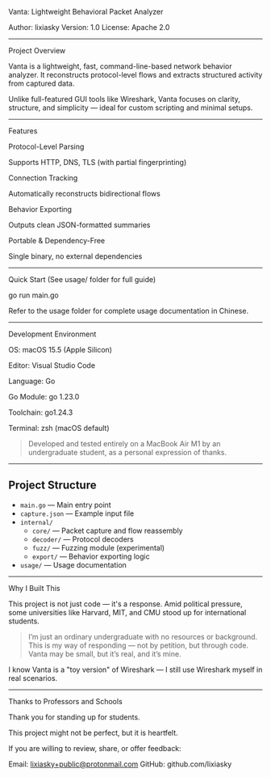 Vanta: Lightweight Behavioral Packet Analyzer

Author: lixiasky
Version: 1.0
License: Apache 2.0


---

Project Overview

Vanta is a lightweight, fast, command-line-based network behavior analyzer. It reconstructs protocol-level flows and extracts structured activity from captured data.

Unlike full-featured GUI tools like Wireshark, Vanta focuses on clarity, structure, and simplicity — ideal for custom scripting and minimal setups.


---

Features

Protocol-Level Parsing

Supports HTTP, DNS, TLS (with partial fingerprinting)


Connection Tracking

Automatically reconstructs bidirectional flows


Behavior Exporting

Outputs clean JSON-formatted summaries


Portable & Dependency-Free

Single binary, no external dependencies




---

Quick Start (See usage/ folder for full guide)

go run main.go

Refer to the usage folder for complete usage documentation in Chinese.


---

Development Environment

OS: macOS 15.5 (Apple Silicon)

Editor: Visual Studio Code

Language: Go

Go Module: go 1.23.0

Toolchain: go1.24.3

Terminal: zsh (macOS default)


> Developed and tested entirely on a MacBook Air M1 by an undergraduate student, as a personal expression of thanks.




---


## Project Structure

- `main.go` — Main entry point
- `capture.json` — Example input file
- `internal/`
  - `core/` — Packet capture and flow reassembly
  - `decoder/` — Protocol decoders
  - `fuzz/` — Fuzzing module (experimental)
  - `export/` — Behavior exporting logic
- `usage/` — Usage documentation
---

Why I Built This

This project is not just code — it's a response. Amid political pressure, some universities like Harvard, MIT, and CMU stood up for international students.

> I’m just an ordinary undergraduate with no resources or background. This is my way of responding — not by petition, but through code. Vanta may be small, but it’s real, and it’s mine.



I know Vanta is a "toy version" of Wireshark — I still use Wireshark myself in real scenarios. 


---

Thanks to Professors and Schools

Thank you for standing up for students.

This project might not be perfect, but it is heartfelt.

If you are willing to review, share, or offer feedback:

Email: lixiasky+public@protonmail.com
GitHub: github.com/lixiasky
